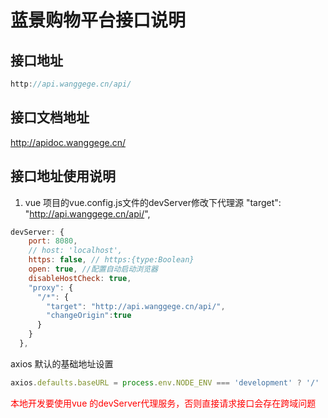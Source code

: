 # 蓝景购物平台接口说明

## 接口地址
```js
http://api.wanggege.cn/api/
```

## 接口文档地址
<a href="http://apidoc.wanggege.cn/" target="_blank">http://apidoc.wanggege.cn/</a>

## 接口地址使用说明

<!-- <b>1. 先配置电脑的系统文件  hosts文件，添加一行</b>
```js
127.0.0.1   websit.wanggege.cn
```

window电脑的同学 找到的hosts文件路径是 <b>C:\Windows\System32\drivers\etc</b>

mac 苹果电脑的同学 可以使用终端修改hosts文件
```sh
sudo vi /etc/hosts
```
输入本机密码后，打开hosts文件，键盘输入 i （插入），修改hosts文件后，按 esc 键退出,再按shift+：键，再输入w和q，回车保存退出

不保存退出，则按q，回车退出

如果还是找不到 hosts文件，或者修改麻烦的， 可以直接下载 <a href="https://oldj.net/blog/2011/10/20/switchhosts">SwitchHosts!</a> 发布一个快捷切换hosts的小工具 -->

1. vue 项目的vue.config.js文件的devServer修改下代理源 "target": "http://api.wanggege.cn/api/",
```js
devServer: {
    port: 8080,
    // host: 'localhost',
    https: false, // https:{type:Boolean}
    open: true, //配置自动启动浏览器
    disableHostCheck: true,
    "proxy": {
      "/*": {
        "target": "http://api.wanggege.cn/api/",
        "changeOrigin":true
      }
    }
  },
```

axios 默认的基础地址设置
```js
axios.defaults.baseURL = process.env.NODE_ENV === 'development' ? '/' : 'http://api.wanggege.cn/api/';
```

<font style="color:red">本地开发要使用vue 的devServer代理服务，否则直接请求接口会存在跨域问题</font>

<Vssue :options="{ locale: 'zh' }"  />